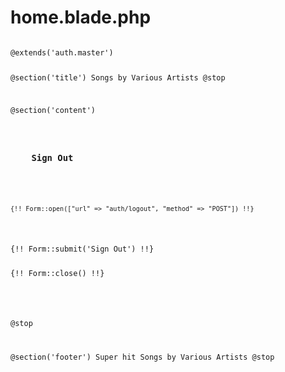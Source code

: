 # home.blade.php #

<code>
@extends('auth.master')

@section('title')
   Songs by Various Artists 
@stop

@section('content')


<h3>
    Sign Out
</h3>
<div class="form-group">
    
    {!! Form::open(["url" => "auth/logout", "method" => "POST"]) !!}   


<p></p><p></p>
{!! Form::submit('Sign Out') !!}

{!! Form::close() !!}
</div>



@stop

@section('footer')
   Super hit Songs by Various Artists 
@stop
</code>

